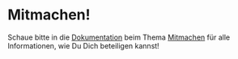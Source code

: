 # Mitmachen!

Schaue bitte in die [Dokumentation](https://docs.fairytaledefender.de/docs/) beim Thema [Mitmachen](https://docs.fairytaledefender.de/docs/contributing/) für alle Informationen, wie Du Dich beteiligen kannst!
